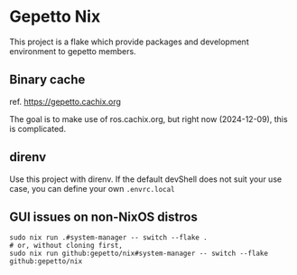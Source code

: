 # Gepetto Nix

This project is a flake which provide packages and development environment to gepetto members.

## Binary cache

ref. <https://gepetto.cachix.org>

The goal is to make use of ros.cachix.org, but right now (2024-12-09), this is complicated.

## direnv

Use this project with direnv. If the default devShell does not suit your use case,
you can define your own `.envrc.local`

## GUI issues on non-NixOS distros

```
sudo nix run .#system-manager -- switch --flake .
# or, without cloning first,
sudo nix run github:gepetto/nix#system-manager -- switch --flake github:gepetto/nix
```
